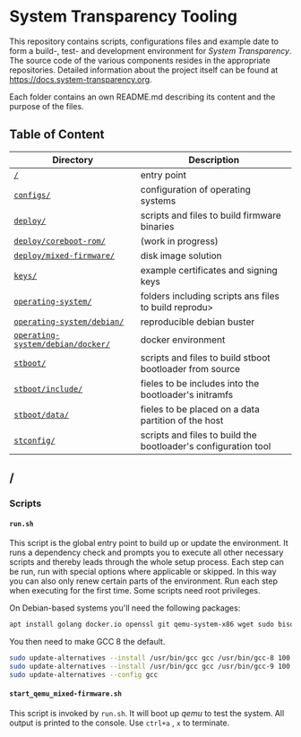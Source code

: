 # System Transparency Tooling
This repository contains scripts, configurations files and example date to form a build-, test- and development environment for *System Transparency*.
The source code of the various components resides in the appropriate repositories. Detailed information about the project itself can be found at https://docs.system-transparency.org.

Each folder contains an own README.md describing its content and the purpose of the files.

## Table of Content
Directory | Description
------------ | -------------
[`/`](README.md#scripts) | entry point
[`configs/`](configs/README.md#configs) | configuration of operating systems
[`deploy/`](deploy/README.md#deploy) | scripts and files to build firmware binaries
[`deploy/coreboot-rom/`](deploy/coreboot-rom/README.md#deploy-coreboot-rom) | (work in progress)
[`deploy/mixed-firmware/`](deploy/mixed-firmware/README.md#deploy-mixed-firmware) | disk image solution
[`keys/`](keys/README.md#keys) | example certificates and signing keys
[`operating-system/`](operating-system/README.md#operating-system) | folders including scripts ans files to build reprodu>
[`operating-system/debian/`](operating-system/debian/README.md#operating-system-debian) | reproducible debian buster
[`operating-system/debian/docker/`](operating-system/debian/docker/README.md#operating-system-debian-docker) | docker environment
[`stboot/`](stboot/README.md#stboot) | scripts and files to build stboot bootloader from source
[`stboot/include/`](stboot/include/README.md#stboot-include) | fieles to be includes into the bootloader's initramfs
[`stboot/data/`](stboot/data/README.md#stboot-data) | fieles to be placed on a data partition of the host
[`stconfig/`](stconfig/README.md#stconfig) | scripts and files to build the bootloader's configuration tool

## /
### Scripts
#### `run.sh`
This script is the global entry point to build up or update the environment.
It runs a dependency check and prompts you to execute all other necessary scripts and thereby leads through the whole setup process. Each step can be run, run with special options where applicable or skipped. In this way you can also only renew certain parts of the environment.
Run each step when executing for the first time. Some scripts need root privileges.

On Debian-based systems you'll need the following packages:

```bash
apt install golang docker.io openssl git qemu-system-x86 wget sudo bison flex pkg-config libelf-dev libssl-dev bc libc6-i386 gcc-8 g++-8 libncurses-dev gpg parted jq make dosfstools
```

You then need to make GCC 8 the default.

```bash
sudo update-alternatives --install /usr/bin/gcc gcc /usr/bin/gcc-8 100 --slave /usr/bin/g++ g++ /usr/bin/g++-8
sudo update-alternatives --install /usr/bin/gcc gcc /usr/bin/gcc-9 100 --slave /usr/bin/g++ g++ /usr/bin/g++-9
sudo update-alternatives --config gcc
```

#### `start_qemu_mixed-firmware.sh`
This script is invoked by `run.sh`. It will boot up *qemu* to test the system. All output is printed to the console.
Use `ctrl+a` , `x` to terminate.

